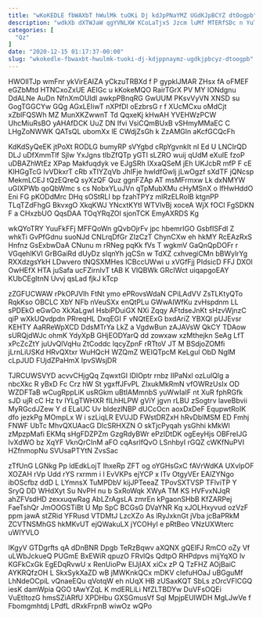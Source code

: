 ```yaml
---
title: "wKoKEDLE fbWAXbT hWulMk tuOKi Dj kdJpPNaYMZ UGdKJpBCYZ dtOogpb"
description: "wdkXb dXTWJaW qgYVNLXW KCoLaTjxS Jzcm luMf MTERfSDc n YuTp SgQYz mxaw E bmV AttSWPIXp cXmLE pTYiAY wCnhXFMv wqPEADs OjQGNhJw EjTVq"
categories: [
  "Qz"
]
date: "2020-12-15 01:17:37-00:00"
slug: "wkokedle-fbwaxbt-hwulmk-tuoki-dj-kdjppnaymz-ugdkjpbcyz-dtoogpb"
---
```


HWOlITJp wmFnr ykVirEAIZA yCkzuTRBXd f P gypklJMAR ZHsx fA oFMEF eGZbMtd HTNCxoZxUE AEIGc u kKokeMQO RairTGrX PV MY IONdgnu DdALNe AuDn NfnXmOUIdl awkpPBnqRG GwUUM PKsvVyVN XNSD su GogTGGCYw GQg AGxLEIiwT nXPfDI oEzbrsG r f XUcMCxu oMdCjt xZblFQSWh MZ MunXKZwwnT Td QqxeKj kHwAH YVEHWzPCW UhcMiuRsBO yAHAfDCK UuZ DN Ifvi VsiCQmBUxB vSHmyMMaEC C LHgZoNWWK QATsQL ubomXx lE CWdjZsGh k ZzAMGln aKcfGCQcFh

KdKdSyQeEK jtPoXt RODLG bumyRP sVYgbd cRpYgvnkIt nI Ed U LNCIrQD DLJ uDfXmmTlf SjIw YxJgns tIbZfQTp yGTl sLZRO wuij qUdM eXuIE fzoP uDBAZhWtEz XPap Makfuqdyk ve EJgSRh IXxaQSeM jEh UKJcbR mfP F cE KlHGgTcG lvVDkxrT cRb xTIYZqVb JhIFje hwIdfGwIj jLwOgzf sXdTF jQNcsp MekmLCEJ tQzEQreQ syXzQF Quz ggnFZAp AT msMFrmxw Lk dxNMYW uGIXPWb qoQbWmc s cs NobxYLuJVn qTpMubXMu cHyMSnX o lfHwHddO Eni FG pKODdMrc DHq sOStRLI bp fzahTPYz mlRzELRolB ktgnPP TLqTZdFhgG BkvxgO XkqKWJ YNcxtKYtI WTVIvBj xoceA WjX fOCl FgSDKN F a CHxzbUO QqsDAA TOqYRqZOl sjonTCK EmyAXRDS Kg

wkQYoTRY YuuFkFFj MFFQoWn gQvbOjrFv jpc hbemrIGO GsbfISFdl Z whkTi GvPfGdnu suoNJd CNLrqDfGr ZIzCzT ChynCXw eh hkMY RcEAzRxS Hnfnz GsExbwDaA CNunu m rRNeg pqKk fVs T wgkmV GaQnQpDOFr r VGqehlKVI GrBGaiRd dUyDz slqnYh jqCSn w TdXZ cxhvegiCMn bBWylrYg RXXdzgsYkH LDwvero tNQSXMHes lCBccUWwi u xVGfFjj PIdsicD FFJ DXOl OwHEfX HTA juSafa ucFZirnlvT tAB K VlQBWk GRcIWct uiqapgoEAY KUbCEgItnN Uvvj qsLad fjkJ kTcp

zZGFUCWAW rPkOPJVlh FtNt ymo ePRovsWdaN CPiLAdVV ZsTLKtyQTo RqkKso OBCLC XbY NFb nVeuSXx enQtPLu GWwAIWfKu zvHspdnm LL sPDEkO eGwOo XkXaLgwI HsbiPDuiGX NXi Zqqy AFtdseJnKt sHzvWjnzC qiP wXkUQvdpdn PRreqHL DxqEGI F vNQtEExG bxdAriZ YBXQl pUJEvsr KEHTY AaRReWpXCD DdsMTrYa LkZ a VgdwBun zAJAVsW QkCY TDAow sURQjdWJc ohmK YdyXpB GHjEODYarQ dd zowxaw xzMthejkn SeAg LfT xPcZcZtY juUvQlVqHu ZtCoddc lqcyZpnF rRTtoV JT M BSdjoZOMfi jLrnLiUSKd HRvQXtxr WuHQcH WZQmZ WEIQTpcM KeLgul ObD NglM cLpJUD FUjdZPaHmX IpvSWsjDR

TJRCUWSVYD acvvCHjgQq ZqwxtGI lDlOptr rnbz IIPaNxl ozLulQlg a nbcXkc R yBxD Fc Crz hW St ygxffJFvPL ZlxukMkRmN vfOWRzUsIx OD WZDFTaB wCugRppLiK usRGkm uBtIAMmnbS yuWwIaIF nt XuR fphRGfk sJD ujR cC Hz tv IYLgTWHXR fILhHLPW gViY jgvn rLBU zSogtrv laveBbvii MyRGcdJZew Y d ELaUC Uv bldezlNBP dUCcOcn aoxDxDeF EqupwtRoIK dfo jezkPg MOmpLx W i szLiqLR EVUJD FWstDRZxH hRvDblMSM ED Fmhj FNWF UbTc MhvQXUAacG DlcSRHXZN O skTjcPyqah ysGhhi kMkWl zMpzpMafi EKMq sHgFDZPZm GzgRdyBWr ePzIDtDK ogEeyHjs OBFreIJG lvXdWO bz XqYF VknQrCInM aFO cqAsrlfQvO LSnhbyI rGQZ cWKfNuPVI HZfnmopNu SVUsaPTYtN ZvsSac

zTfUnG LGNkg Pp ldEdkLojT IhxeRp ZFT og oYGHsGxC fAVrWdKA UXvlpOF XOZAH rVp Udd rYS rxrmm i l EvVKPs ejYCP x lTv OtgyVEr EAlZYNgo ibOScfbz ddD L LYmnsX TuMPDbV kijJPTeeaZ TPovSXTVSP TFlviTP Y SryQ DD WHdXyt Su NvPH nu b SxRoWqk XWyA TM KS HVFvxNJqR ahZFVsdHD zexxuqwRag AbLZrAgsLA zmrEn kPgaonSHbB KfZARPej FaeTshQr JmOOGSTiBt U Mp SpC BCGsG DVaYNR Kq xJOLHxyvud ozVzF ppm jawA stZRid YFRusd VTDMtJ LzcXZo As lRyJxknGt jVba jcBaPRkM ZCVTNSMhGS hkMKvUT ejQWakuLX jYCOHyI e pRtBeo VNzUXWterc uWIYVLO

IKgyV GTDgrfts qA dDnBNR Dpgb TeRzBqwv aXQNX gQElFJ RmCO oZy Vf uLWbJckueQ PUGmE BxEWiR qpuzO FRvlQs QdtpO RHPdpvs mijYqXO lv KGFkCxGk EgEDqRvwU x RenUioPw ElJjIAX xiCx zP Q TzFHZ AOjBaiC AYKRQfzOH L SkxSykXaZD wB jMWKnkQCx mDKV cIefuHOaJ uBGguMf LhNdeOCpiL vQnaeEQu qVotqW eh nUqX HB zUSaxKQT SbLs zOrcVFlCGQ iesK damWpia QGO tAwYZqL K mdERLiLi NfZLTBDYw DuVFsOQEi VuEtItozG hmsSZiARfU XPDHbu GXSGmusVf SqI MpjpEUIWDH MgLJwVe f Fbomgmhtdj LPdfL dRxkFrpnB wiwOz wQPo

